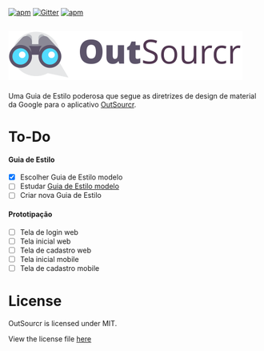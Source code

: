 [![apm](https://img.shields.io/apm/l/vim-mode.svg?maxAge=2592000)](https://github.com/augustopedro/outsourcr-styleguide/blob/master/LICENSE)
[![Gitter](https://badges.gitter.im/augustopedro/outsourcr-styleguide.svg)](https://gitter.im/augustopedro/outsourcr-styleguide?utm_source=badge&utm_medium=badge&utm_campaign=pr-badge)
[![apm](https://img.shields.io/badge/%20styleguide%20quality-awesome-green.svg)]()

![AMU](https://github.com/augustopedro/outsourcr-styleguide/blob/master/outsourcr.png)
---

Uma Guia de Estilo poderosa que segue as diretrizes de design de material da Google
para o aplicativo [OutSourcr](https://github.com/augustopedro/outsourcr-styleguide).

# To-Do
#### Guia de Estilo
- [x] Escolher Guia de Estilo modelo
- [ ] Estudar [Guia de Estilo modelo](https://www.google.com/design/spec/material-design/introduction.html)
- [ ] Criar nova Guia de Estilo

#### Prototipação
- [ ] Tela de login web
- [ ] Tela inicial web
- [ ] Tela de cadastro web
- [ ] Tela inicial mobile
- [ ] Tela de cadastro mobile

# License
OutSourcr is licensed under MIT.

View the license file [here](https://github.com/augustopedro/outsourcr-styleguide/blob/master/LICENSE)
